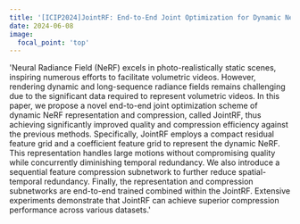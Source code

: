 ```yaml
---
title: '[ICIP2024]JointRF: End-to-End Joint Optimization for Dynamic Neural Radiance Field Representation and Compression Video'
date: 2024-06-08
image:
  focal_point: 'top'
---
```


<!--more-->
'Neural Radiance Field (NeRF) excels in photo-realistically static scenes, inspiring numerous efforts to facilitate volumetric videos. However, rendering dynamic and long-sequence radiance fields remains challenging due to the significant data required to represent volumetric videos. In this paper, we propose a novel end-to-end joint optimization scheme of dynamic NeRF representation and compression, called JointRF, thus achieving significantly improved quality and compression efficiency against the previous methods. Specifically, JointRF employs a compact residual feature grid and a coefficient feature grid to represent the dynamic NeRF. This representation handles large motions without compromising quality while concurrently diminishing temporal redundancy. We also introduce a sequential feature compression subnetwork to further reduce spatial-temporal redundancy. Finally, the representation and compression subnetworks are end-to-end trained combined within the JointRF. Extensive experiments demonstrate that JointRF can achieve superior compression performance across various datasets.'


